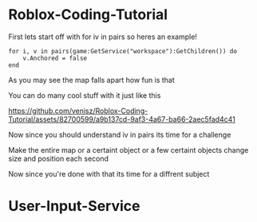 # Roblox-Coding-Tutorial
First lets start off with for iv in pairs so heres an example!


```
for i, v in pairs(game:GetService("workspace"):GetChildren()) do
    v.Anchored = false
end
```
As you may see the map falls apart how fun is that

You can do many cool stuff with it just like this

https://github.com/venisz/Roblox-Coding-Tutorial/assets/82700599/a9b137cd-9af3-4a67-ba66-2aec5fad4c41

Now since you should understand iv in pairs its time for a challenge

Make the entire map or a certaint object or a few certaint objects change size and position each second

Now since you're done with that its time for a diffrent subject






# User-Input-Service
